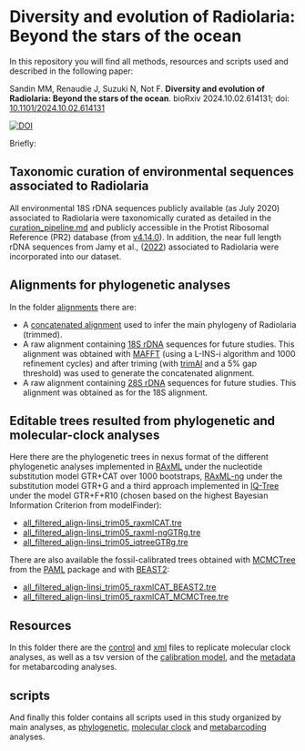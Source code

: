 # Diversity and evolution of Radiolaria: Beyond the stars of the ocean
  
In this repository you will find all methods, resources and scripts used and described in the following paper:  
  
Sandin MM, Renaudie J, Suzuki N, Not F. **Diversity and evolution of Radiolaria: Beyond the stars of the ocean**. bioRxiv 2024.10.02.614131; doi: [10.1101/2024.10.02.614131](https://doi.org/10.1101/2024.10.02.614131)  
  
[![DOI](https://zenodo.org/badge/277273766.svg)](https://zenodo.org/doi/10.5281/zenodo.13286956)  
  
Briefly:  
## Taxonomic curation of environmental sequences associated to Radiolaria  
All environmental 18S rDNA sequences publicly available (as July 2020) associated to Radiolaria were taxonomically curated as detailed in the [curation_pipeline.md](https://github.com/MiguelMSandin/radiolaria/blob/master/curation_pipeline.md) and publicly accessible in the Protist Ribosomal Reference (PR2) database (from [v4.14.0](https://github.com/pr2database/pr2database/releases/tag/v4.14.0)). In addition, the near full length rDNA sequences from Jamy et al., ([2022](https://figshare.com/articles/dataset/Global_patterns_and_rates_of_habotat_transitions_across_the_eukaryotic_tree_of_life/15164772)) associated to Radiolaria were incorporated into our dataset.  
  
## Alignments for phylogenetic analyses  
In the folder [alignments](https://github.com/MiguelMSandin/radiolaria/tree/master/alignments) there are:  
- A [concatenated alignment](https://github.com/MiguelMSandin/radiolaria/blob/master/alignments/all_filtered_align-linsi_trim05.fasta.gz) used to infer the main phylogeny of Radiolaria (trimmed).  
- A raw alignment containing [18S rDNA](https://github.com/MiguelMSandin/radiolaria/blob/master/alignments/all_18S_filtered_align-linsi.fasta.gz) sequences for future studies. This alignment was obtained with [MAFFT](https://mafft.cbrc.jp/alignment/software/) (using a L-INS-i algorithm and 1000 refinement cycles) and after triming (with [trimAl](http://trimal.cgenomics.org/) and a 5% gap threshold) was used to generate the concatenated alignment.  
- A raw alignment containing [28S rDNA](https://github.com/MiguelMSandin/radiolaria/blob/master/alignments/all_28S_filtered_align-linsi.fasta.gz) sequences for future studies. This alignment was obtained as for the 18S alignment.  
  
## Editable trees resulted from phylogenetic and molecular-clock analyses  
Here there are the phylogenetic trees in nexus format of the different phylogenetic analyses implemented in [RAxML](https://github.com/stamatak/standard-RAxML) under the nucleotide substitution model GTR+CAT over 1000 bootstraps, [RAxML-ng](https://github.com/amkozlov/raxml-ng) under the substitution model GTR+G and a third approach implemented in [IQ-Tree](http://www.iqtree.org/) under the model GTR+F+R10 (chosen based on the highest Bayesian Information Criterion from modelFinder):  
- [all_filtered_align-linsi_trim05_raxmlCAT.tre](https://github.com/MiguelMSandin/radiolaria/tree/master/trees/all_filtered_align-linsi_trim05_raxmlCAT.tre)  
- [all_filtered_align-linsi_trim05_raxml-ngGTRg.tre](https://github.com/MiguelMSandin/radiolaria/tree/master/trees/all_filtered_align-linsi_trim05_raxml-ngGTRg.tre)  
- [all_filtered_align-linsi_trim05_iqtreeGTRg.tre](https://github.com/MiguelMSandin/radiolaria/tree/master/trees/all_filtered_align-linsi_trim05_iqtreeGTRg.tre)  
  
There are also available the fossil-calibrated trees obtained with [MCMCTree](http://abacus.gene.ucl.ac.uk/software/MCMCtree.Tutorials.pdf) from the [PAML](http://abacus.gene.ucl.ac.uk/software/paml.html) package and with [BEAST2](http://www.beast2.org/):  
- [all_filtered_align-linsi_trim05_raxmlCAT_BEAST2.tre](https://github.com/MiguelMSandin/radiolaria/tree/master/trees/all_filtered_align-linsi_trim05_raxmlCAT_BEAST2.tre)  
- [all_filtered_align-linsi_trim05_raxmlCAT_MCMCTree.tre](https://github.com/MiguelMSandin/radiolaria/tree/master/trees/all_filtered_align-linsi_trim05_raxmlCAT_MCMCTree.tre)  
  
## Resources  
In this folder there are the [control](https://github.com/MiguelMSandin/radiolaria/tree/master/resources/molClock/mcmcTree) and [xml](https://github.com/MiguelMSandin/radiolaria/blob/master/resources/molClock/beast2/all_filtered_align-linsi_trim05_raxmlCAT_mc09_beast2.xml.gz) files to replicate molecular clock analyses, as well as a tsv version of the [calibration model](https://github.com/MiguelMSandin/radiolaria/blob/master/resources/molClock/fossil_calibrations.tsv), and the [metadata](https://github.com/MiguelMSandin/radiolaria/blob/master/resources/metabarcoding/metadata_assembled_nonRedundant.tsv) for metabarcoding analyses.  
  
## scripts  
And finally this folder contains all scripts used in this study organized by main analyses, as [phylogenetic](https://github.com/MiguelMSandin/radiolaria/tree/master/scripts/1_phylo), [molecular clock](https://github.com/MiguelMSandin/radiolaria/tree/master/scripts/2_molClock) and [metabarcoding](https://github.com/MiguelMSandin/radiolaria/tree/master/scripts/3_metaB) analyses.  
